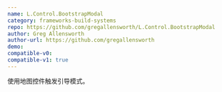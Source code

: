 ```yaml
---
name: L.Control.BootstrapModal
category: frameworks-build-systems
repo: https://github.com/gregallensworth/L.Control.BootstrapModal
author: Greg Allensworth
author-url: https://github.com/gregallensworth
demo: 
compatible-v0:
compatible-v1: true
---
```


使用地图控件触发引导模式。
